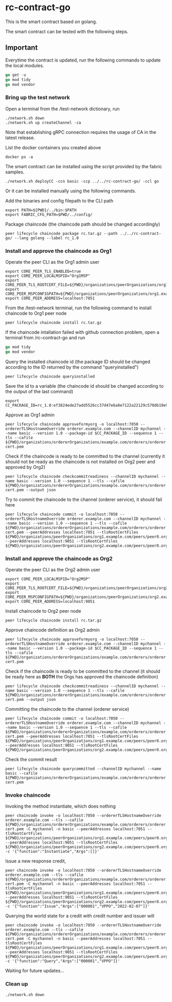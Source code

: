 # rc-contract-go

This is the smart contract based on golang.

The smart contract can be tested with the following steps.

## Important

Everytime the contract is updated, run the following commands to update the local modules.

```go
go get -u
go mod tidy
go mod vendor
```

### Bring up the test network

Open a terminal from the /test-network dictionary, run

```shell
./network.sh down
./network.sh up createChannel -ca
```

Note that establishing gRPC connection requires the usage of CA in the latest release.

List the docker containers you created above

```shell
docker ps -a
```

The smart contract can be installed using the script provided by the fabric samples.

```shell
./network.sh deployCC -ccn basic -ccp ../../rc-contract-go/ -ccl go
```

Or it can be installed manually using the following commands.

Add the binaries and config filepath to the CLI path

```shell
export PATH=${PWD}/../bin:$PATH
export FABRIC_CFG_PATH=$PWD/../config/
```

Package chaincode (the chaincode path should be changed accordingly)

```shell
peer lifecycle chaincode package rc.tar.gz --path ../../rc-contract-go/ --lang golang --label rc_1.0
```

### Install and approve the chaincode as Org1

Operate the peer CLI as the Org1 admin user

```shell
export CORE_PEER_TLS_ENABLED=true
export CORE_PEER_LOCALMSPID="Org1MSP"
export CORE_PEER_TLS_ROOTCERT_FILE=${PWD}/organizations/peerOrganizations/org1.example.com/peers/peer0.org1.example.com/tls/ca.crt
export CORE_PEER_MSPCONFIGPATH=${PWD}/organizations/peerOrganizations/org1.example.com/users/Admin@org1.example.com/msp
export CORE_PEER_ADDRESS=localhost:7051
```

From the /test-network terminal, run the following command to install chaincode to Org1 peer node

```shell
peer lifecycle chaincode install rc.tar.gz
```

If the chaincode intallation failed with github connection problem, open a terminal from /rc-contract-go and run

```go
go mod tidy
go mod vendor
```

Query the installed chaincode id (the package ID should be changed according to the ID returned by the command "queryinstalled")

```shell
peer lifecycle chaincode queryinstalled
```

Save the id to a variable (the chaincode id should be changed according to the output of the last command)

```shell
export CC_PACKAGE_ID=rc_1.0:ef3824ede27add5526cc37d47e6a8e7122a22129c570db19e98bf5f34b04ff47
```

Approve as Org1 admin

```shell
peer lifecycle chaincode approveformyorg -o localhost:7050 --ordererTLSHostnameOverride orderer.example.com --channelID mychannel --name basic --version 1.0 --package-id $CC_PACKAGE_ID --sequence 1 --tls --cafile ${PWD}/organizations/ordererOrganizations/example.com/orderers/orderer.example.com/msp/tlscacerts/tlsca.example.com-cert.pem
```

Check if the chaincode is ready to be committed to the channel (currently it should not be ready as the chaincode is not installed on Org2 peer and approved by Org2)

```shell
peer lifecycle chaincode checkcommitreadiness --channelID mychannel --name basic --version 1.0 --sequence 1 --tls --cafile ${PWD}/organizations/ordererOrganizations/example.com/orderers/orderer.example.com/msp/tlscacerts/tlsca.example.com-cert.pem --output json
```

Try to commit the chaincode to the channel (orderer service), it should fail here

```shell
peer lifecycle chaincode commit -o localhost:7050 --ordererTLSHostnameOverride orderer.example.com --channelID mychannel --name basic --version 1.0 --sequence 1 --tls --cafile ${PWD}/organizations/ordererOrganizations/example.com/orderers/orderer.example.com/msp/tlscacerts/tlsca.example.com-cert.pem --peerAddresses localhost:7051 --tlsRootCertFiles ${PWD}/organizations/peerOrganizations/org1.example.com/peers/peer0.org1.example.com/tls/ca.crt --peerAddresses localhost:9051 --tlsRootCertFiles ${PWD}/organizations/peerOrganizations/org2.example.com/peers/peer0.org2.example.com/tls/ca.crt
```

### Install and approve the chaincode as Org2

Operate the peer CLI as the Org2 admin user

```shell
export CORE_PEER_LOCALMSPID="Org2MSP"
export CORE_PEER_TLS_ROOTCERT_FILE=${PWD}/organizations/peerOrganizations/org2.example.com/peers/peer0.org2.example.com/tls/ca.crt
export CORE_PEER_MSPCONFIGPATH=${PWD}/organizations/peerOrganizations/org2.example.com/users/Admin@org2.example.com/msp
export CORE_PEER_ADDRESS=localhost:9051
```

Install chaincode to Org2 peer node

```shell
peer lifecycle chaincode install rc.tar.gz
```

Approve chaincode definition as Org2 admin

```shell
peer lifecycle chaincode approveformyorg -o localhost:7050 --ordererTLSHostnameOverride orderer.example.com --channelID mychannel --name basic --version 1.0 --package-id $CC_PACKAGE_ID --sequence 1 --tls --cafile ${PWD}/organizations/ordererOrganizations/example.com/orderers/orderer.example.com/msp/tlscacerts/tlsca.example.com-cert.pem
```

Check if the chaincode is ready to be committed to the channel (it should be ready here as **BOTH** the Orgs has approved the chaincode definition)

```shell
peer lifecycle chaincode checkcommitreadiness --channelID mychannel --name basic --version 1.0 --sequence 1 --tls --cafile ${PWD}/organizations/ordererOrganizations/example.com/orderers/orderer.example.com/msp/tlscacerts/tlsca.example.com-cert.pem --output json
```

Committing the chaincode to the channel (orderer service)

```shell
peer lifecycle chaincode commit -o localhost:7050 --ordererTLSHostnameOverride orderer.example.com --channelID mychannel --name basic --version 1.0 --sequence 1 --tls --cafile ${PWD}/organizations/ordererOrganizations/example.com/orderers/orderer.example.com/msp/tlscacerts/tlsca.example.com-cert.pem --peerAddresses localhost:7051 --tlsRootCertFiles ${PWD}/organizations/peerOrganizations/org1.example.com/peers/peer0.org1.example.com/tls/ca.crt --peerAddresses localhost:9051 --tlsRootCertFiles ${PWD}/organizations/peerOrganizations/org2.example.com/peers/peer0.org2.example.com/tls/ca.crt
```

Check the commit result

```shell
peer lifecycle chaincode querycommitted --channelID mychannel --name basic --cafile ${PWD}/organizations/ordererOrganizations/example.com/orderers/orderer.example.com/msp/tlscacerts/tlsca.example.com-cert.pem
```

### Invoke chaincode

Invoking the method instantiate, which does nothing

```shell
peer chaincode invoke -o localhost:7050 --ordererTLSHostnameOverride orderer.example.com --tls --cafile ${PWD}/organizations/ordererOrganizations/example.com/orderers/orderer.example.com/msp/tlscacerts/tlsca.example.com-cert.pem -C mychannel -n basic --peerAddresses localhost:7051 --tlsRootCertFiles ${PWD}/organizations/peerOrganizations/org1.example.com/peers/peer0.org1.example.com/tls/ca.crt --peerAddresses localhost:9051 --tlsRootCertFiles ${PWD}/organizations/peerOrganizations/org2.example.com/peers/peer0.org2.example.com/tls/ca.crt -c '{"function":"Instantiate","Args":[]}'
```

Issue a new response credit,

```shell
peer chaincode invoke -o localhost:7050 --ordererTLSHostnameOverride orderer.example.com --tls --cafile ${PWD}/organizations/ordererOrganizations/example.com/orderers/orderer.example.com/msp/tlscacerts/tlsca.example.com-cert.pem -C mychannel -n basic --peerAddresses localhost:7051 --tlsRootCertFiles ${PWD}/organizations/peerOrganizations/org1.example.com/peers/peer0.org1.example.com/tls/ca.crt --peerAddresses localhost:9051 --tlsRootCertFiles ${PWD}/organizations/peerOrganizations/org2.example.com/peers/peer0.org2.example.com/tls/ca.crt -c '{"function":"Issue","Args":["000001","VPPO","2022-02-07"]}'
```

Querying the world state for a credit with credit number and issuer will

```shell
peer chaincode invoke -o localhost:7050 --ordererTLSHostnameOverride orderer.example.com --tls --cafile ${PWD}/organizations/ordererOrganizations/example.com/orderers/orderer.example.com/msp/tlscacerts/tlsca.example.com-cert.pem -C mychannel -n basic --peerAddresses localhost:7051 --tlsRootCertFiles ${PWD}/organizations/peerOrganizations/org1.example.com/peers/peer0.org1.example.com/tls/ca.crt --peerAddresses localhost:9051 --tlsRootCertFiles ${PWD}/organizations/peerOrganizations/org2.example.com/peers/peer0.org2.example.com/tls/ca.crt -c '{"function":"Query","Args":["000001","VPPO"]}'
```

Waiting for future updates...

### Clean up

```shell
./network.sh down
```
